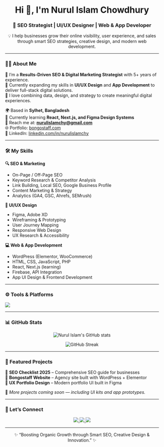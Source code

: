 <!-- 🌟 NURUL ISLAM CHOWDHURY | GITHUB PROFILE README 🌟 -->

<h1 align="center">Hi 👋, I'm Nurul Islam Chowdhury</h1>
<h3 align="center">🚀 SEO Strategist | UI/UX Designer | Web & App Developer</h3>

<p align="center">
💡 I help businesses grow their online visibility, user experience, and sales through smart SEO strategies, creative design, and modern web development.
</p>

---

### 👨‍💻 About Me

🔹 I’m a **Results-Driven SEO & Digital Marketing Strategist** with 5+ years of experience.  
🔹 Currently expanding my skills in **UI/UX Design** and **App Development** to deliver full-stack digital solutions.  
🔹 I love combining data, design, and strategy to create meaningful digital experiences.  

🌍 Based in **Sylhet, Bangladesh**  
🧠 Currently learning **React, Next.js, and Figma Design Systems**  
📧 Reach me at: **nurulislamchy@gmail.com**  
🌐 Portfolio: [bongostaff.com](https://bongostaff.com)  
💼 LinkedIn: [linkedin.com/in/nurulislamchy](https://linkedin.com/in/nurulislamchy)

---

### 🛠️ My Skills

**🔍 SEO & Marketing**
- On-Page / Off-Page SEO  
- Keyword Research & Competitor Analysis  
- Link Building, Local SEO, Google Business Profile  
- Content Marketing & Strategy  
- Analytics (GA4, GSC, Ahrefs, SEMrush)

**🎨 UI/UX Design**
- Figma, Adobe XD  
- Wireframing & Prototyping  
- User Journey Mapping  
- Responsive Web Design  
- UX Research & Accessibility  

**💻 Web & App Development**
- WordPress (Elementor, WooCommerce)  
- HTML, CSS, JavaScript, PHP  
- React, Next.js (learning)  
- Firebase, API Integration  
- App UI Design & Frontend Development  

---

### ⚙️ Tools & Platforms

<p align="left">
<img src="https://skillicons.dev/icons?i=wordpress,figma,react,html,css,js,php,github,vscode,googleanalytics,tailwind,xd" />
</p>

---

### 📊 GitHub Stats

<p align="center">
  <img src="https://github-readme-stats.vercel.app/api?username=NurulIslamChy&show_icons=true&theme=radical" alt="Nurul Islam's GitHub stats" />
</p>

<p align="center">
  <img src="https://github-readme-streak-stats.herokuapp.com/?user=NurulIslamChy&theme=radical" alt="GitHub Streak" />
</p>

---

### 🌟 Featured Projects

🔸 **SEO Checklist 2025** – Comprehensive SEO guide for businesses  
🔸 **Bongostaff Website** – Agency site built with WordPress + Elementor  
🔸 **UX Portfolio Design** – Modern portfolio UI built in Figma  

🖤 *More projects coming soon — including UI kits and app prototypes.*

---

### 🤝 Let’s Connect

<p align="center">
  <a href="https://linkedin.com/in/nurulislamchy" target="_blank">
    <img src="https://img.shields.io/badge/LinkedIn-0077B5?logo=linkedin&logoColor=white" />
  </a>
  <a href="https://bongostaff.com" target="_blank">
    <img src="https://img.shields.io/badge/Website-000000?logo=About.me&logoColor=white" />
  </a>
  <a href="mailto:nurulislamtask@gmail.com">
    <img src="https://img.shields.io/badge/Email-D14836?logo=gmail&logoColor=white" />
  </a>
</p>

---

<p align="center">✨ “Boosting Organic Growth through Smart SEO, Creative Design & Innovation.” ✨</p>
